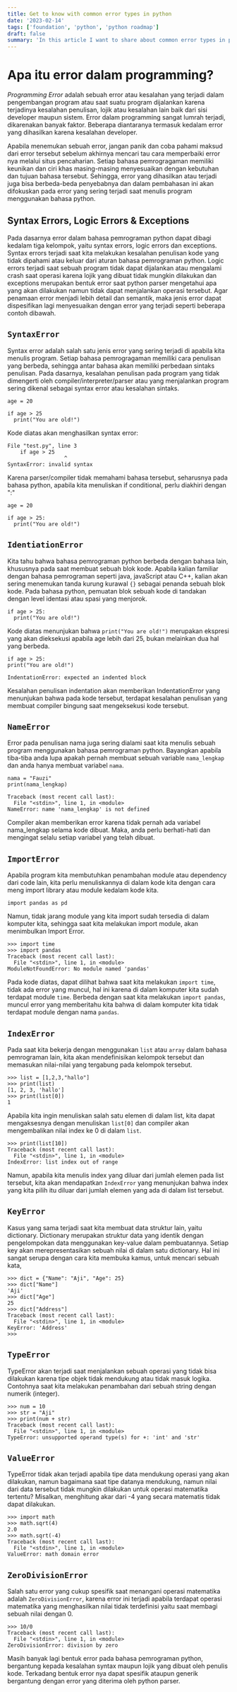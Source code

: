 ```yaml
---
title: Get to know with common error types in python
date: '2023-02-14'
tags: ['foundation', 'python', 'python roadmap']
draft: false
summary: 'In this article I want to share about common error types in python'
---
```


# Apa itu error dalam programming?

_*Programming Error*_ adalah sebuah error atau kesalahan yang terjadi dalam pengembangan program atau saat suatu program dijalankan karena terjadinya kesalahan penulisan, lojik atau kesalahan lain baik dari sisi developer maupun sistem. Error dalam programming sangat lumrah terjadi, dikarenakan banyak faktor. Beberapa diantaranya termasuk kedalam error yang dihasilkan karena kesalahan developer.

Apabila menemukan sebuah error, jangan panik dan coba pahami maksud dari error tersebut sebelum akhirnya mencari tau cara memperbaiki error nya melalui situs pencaharian. Setiap bahasa pemrogragaman memiliki keunikan dan ciri khas masing-masing menyesuaikan dengan kebutuhan dan tujuan bahasa tersebut. Sehingga, error yang dihasilkan atau terjadi juga bisa berbeda-beda penyebabnya dan dalam pembahasan ini akan difokuskan pada error yang sering terjadi saat menulis program menggunakan bahasa python.

## Syntax Errors, Logic Errors & Exceptions

Pada dasarnya error dalam bahasa pemrograman python dapat dibagi kedalam tiga kelompok, yaitu syntax errors, logic errors dan exceptions. Syntax errors terjadi saat kita melakukan kesalahan penulisan kode yang tidak dipahami atau keluar dari aturan bahasa pemrograman python. Logic errors terjadi saat sebuah program tidak dapat dijalankan atau mengalami crash saat operasi karena lojik yang dibuat tidak mungkin dilakukan dan exceptions merupakan bentuk error saat python parser mengetahui apa yang akan dilakukan namun tidak dapat menjalankan operasi tersebut. Agar penamaan error menjadi lebih detail dan semantik, maka jenis error dapat dispesifikan lagi menyesuaikan dengan error yang terjadi seperti beberapa contoh dibawah.

## `SyntaxError`

Syntax error adalah salah satu jenis error yang sering terjadi di apabila kita menulis program. Setiap bahasa pemrogragaman memiliki cara penulisan yang berbeda, sehingga antar bahasa akan memiliki perbedaan sintaks penulisan. Pada dasarnya, kesalahan penulisan pada program yang tidak dimengerti oleh compiler/interpreter/parser atau yang menjalankan program sering dikenal sebagai syntax error atau kesalahan sintaks.

```
age = 20

if age > 25
  print("You are old!")
```

Kode diatas akan menghasilkan syntax error:

```
File "test.py", line 3
    if age > 25
                  ^
SyntaxError: invalid syntax
```

Karena parser/compiler tidak memahami bahasa tersebut, seharusnya pada bahasa python, apabila kita menuliskan if conditional, perlu diakhiri dengan ":"

```
age = 20

if age > 25:
  print("You are old!")
```

## `IdentiationError`

Kita tahu bahwa bahasa pemrograman python berbeda dengan bahasa lain, khususnya pada saat membuat sebuah blok kode. Apabila kalian familiar dengan bahasa pemrograman seperti java, javaScript atau C++, kalian akan sering menemukan tanda kurung kurawal `{}` sebagai penanda sebuah blok kode. Pada bahasa python, pemuatan blok sebuah kode di tandakan dengan level identasi atau spasi yang menjorok.

```
if age > 25:
  print("You are old!")
```

Kode diatas menunjukan bahwa `print("You are old!")` merupakan ekspresi yang akan dieksekusi apabila age lebih dari 25, bukan melainkan dua hal yang berbeda.

```
if age > 25:
print("You are old!")

IndentationError: expected an indented block
```

Kesalahan penulisan indentation akan memberikan IndentationError yang menunjukan bahwa pada kode tersebut, terdapat kesalahan penulisan yang membuat compiler bingung saat mengeksekusi kode tersebut.

## `NameError`

Error pada penulisan nama juga sering dialami saat kita menulis sebuah program menggunakan bahasa pemrograman python. Bayangkan apabila tiba-tiba anda lupa apakah pernah membuat sebuah variable `nama_lengkap` dan anda hanya membuat variabel `nama`.

```
nama = "Fauzi"
print(nama_lengkap)

Traceback (most recent call last):
  File "<stdin>", line 1, in <module>
NameError: name 'nama_lengkap' is not defined
```

Compiler akan memberikan error karena tidak pernah ada variabel nama_lengkap selama kode dibuat. Maka, anda perlu berhati-hati dan mengingat selalu setiap variabel yang telah dibuat.

## `ImportError`

Apabila program kita membutuhkan penambahan module atau dependency dari code lain, kita perlu menuliskannya di dalam kode kita dengan cara meng import library atau module kedalam kode kita.

```
import pandas as pd
```

Namun, tidak jarang module yang kita import sudah tersedia di dalam komputer kita, sehingga saat kita melakukan import module, akan menimbulkan Import Error.

```
>>> import time
>>> import pandas
Traceback (most recent call last):
  File "<stdin>", line 1, in <module>
ModuleNotFoundError: No module named 'pandas'
```

Pada kode diatas, dapat dilihat bahwa saat kita melakukan `import time`, tidak ada error yang muncul, hal ini karena di dalam komputer kita sudah terdapat module `time`. Berbeda dengan saat kita melakukan `import pandas`, muncul error yang memberitahu kita bahwa di dalam komputer kita tidak terdapat module dengan nama `pandas`.

## `IndexError`

Pada saat kita bekerja dengan menggunakan `list` atau `array` dalam bahasa pemrograman lain, kita akan mendefinisikan kelompok tersebut dan memasukan nilai-nilai yang tergabung pada kelompok tersebut.

```
>>> list = [1,2,3,"hallo"]
>>> print(list)
[1, 2, 3, 'hallo']
>>> print(list[0])
1
```

Apabila kita ingin menuliskan salah satu elemen di dalam list, kita dapat mengaksesnya dengan menuliskan `list[0]` dan compiler akan mengembalikan nilai index ke 0 di dalam `list`.

```
>>> print(list[10])
Traceback (most recent call last):
  File "<stdin>", line 1, in <module>
IndexError: list index out of range
```

Namun, apabila kita menulis index yang diluar dari jumlah elemen pada list tersebut, kita akan mendapatkan `IndexError` yang menunjukan bahwa index yang kita pilih itu diluar dari jumlah elemen yang ada di dalam list tersebut.

## `KeyError`

Kasus yang sama terjadi saat kita membuat data struktur lain, yaitu dictionary. Dictionary merupakan struktur data yang identik dengan pengelompokan data menggunakan key-value dalam pembuatannya. Setiap key akan merepresentasikan sebuah nilai di dalam satu dictionary. Hal ini sangat serupa dengan cara kita membuka kamus, untuk mencari sebuah kata,

```
>>> dict = {"Name": "Aji", "Age": 25}
>>> dict["Name"]
'Aji'
>>> dict["Age"]
25
>>> dict["Address"]
Traceback (most recent call last):
  File "<stdin>", line 1, in <module>
KeyError: 'Address'
>>>
```

## `TypeError`

TypeError akan terjadi saat menjalankan sebuah operasi yang tidak bisa dilakukan karena tipe objek tidak mendukung atau tidak masuk logika. Contohnya saat kita melakukan penambahan dari sebuah string dengan numerik (integer).

```
>>> num = 10
>>> str = "Aji"
>>> print(num + str)
Traceback (most recent call last):
  File "<stdin>", line 1, in <module>
TypeError: unsupported operand type(s) for +: 'int' and 'str'
```

## `ValueError`

TypeError tidak akan terjadi apabila tipe data mendukung operasi yang akan dilakukan, namun bagaimana saat tipe datanya mendukung, namun nilai dari data tersebut tidak mungkin dilakukan untuk operasi matematika tertentu? Misalkan, menghitung akar dari -4 yang secara matematis tidak dapat dilakukan.

```
>>> import math
>>> math.sqrt(4)
2.0
>>> math.sqrt(-4)
Traceback (most recent call last):
  File "<stdin>", line 1, in <module>
ValueError: math domain error
```

## `ZeroDivisionError`

Salah satu error yang cukup spesifik saat menangani operasi matematika adalah `ZeroDivisionError`, karena error ini terjadi apabila terdapat operasi matematika yang menghasilkan nilai tidak terdefinisi yaitu saat membagi sebuah nilai dengan 0.

```
>>> 10/0
Traceback (most recent call last):
  File "<stdin>", line 1, in <module>
ZeroDivisionError: division by zero
```

Masih banyak lagi bentuk error pada bahasa pemrograman python, bergantung kepada kesalahan syntax maupun lojik yang dibuat oleh penulis kode. Terkadang bentuk error nya dapat spesifik ataupun generik bergantung dengan error yang diterima oleh python parser.
